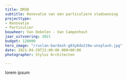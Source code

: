 ```yaml
---
title: DM30
subtitle: Renovatie van een particuliere stadswoning
projecttype:
- Renovatie
- Particulier
bouwheer: Van Oekelen - Van Campenhout
jaar_uitvoering: 2021
budget: 120000
hero_image: "/ruslan-bardash-g83y6do219w-unsplash.jpg"
date: 2021-04-29T22:00:00.000+00:00
photographer: Stylus Architecten

---
```

lorem ipsum